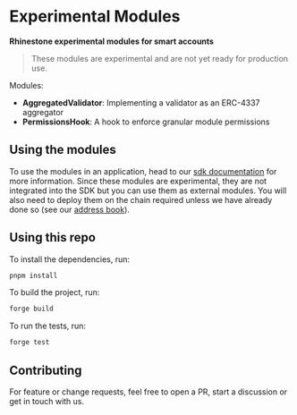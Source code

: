 # Experimental Modules

**Rhinestone experimental modules for smart accounts**

> These modules are experimental and are not yet ready for production use.

Modules:

- **AggregatedValidator**: Implementing a validator as an ERC-4337 aggregator
- **PermissionsHook**: A hook to enforce granular module permissions

## Using the modules

To use the modules in an application, head to our [sdk documentation](https://docs.rhinestone.wtf/module-sdk) for more information. Since these modules are experimental, they are not integrated into the SDK but you can use them as external modules. You will also need to deploy them on the chain required unless we have already done so (see our [address book](https://docs.rhinestone.wtf/overview/address-book)).

## Using this repo

To install the dependencies, run:

```bash
pnpm install
```

To build the project, run:

```bash
forge build
```

To run the tests, run:

```bash
forge test
```

## Contributing

For feature or change requests, feel free to open a PR, start a discussion or get in touch with us.
